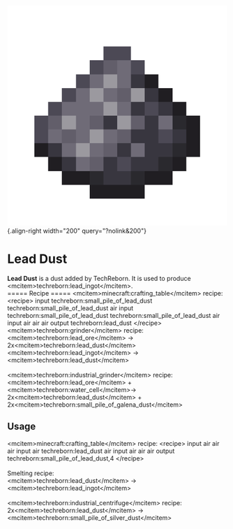 ![Lead Dust](/media/mods/techreborn/lead_dust.png){.align-right width="200" query="?nolink&200"}

# Lead Dust

**Lead Dust** is a dust added by TechReborn. It is used to produce \<mcitem\>techreborn:lead_ingot\</mcitem\>.\
===== Recipe ===== \<mcitem\>minecraft:crafting_table\</mcitem\> recipe: \<recipe\> input techreborn:small_pile_of_lead_dust techreborn:small_pile_of_lead_dust air input techreborn:small_pile_of_lead_dust techreborn:small_pile_of_lead_dust air input air air air output techreborn:lead_dust \</recipe\>\
\<mcitem\>techreborn:grinder\</mcitem\> recipe:\
\<mcitem\>techreborn:lead_ore\</mcitem\> -\> 2x\<mcitem\>techreborn:lead_dust\</mcitem\>\
\<mcitem\>techreborn:lead_ingot\</mcitem\> -\> \<mcitem\>techreborn:lead_dust\</mcitem\>\
\
\<mcitem\>techreborn:industrial_grinder\</mcitem\> recipe:\
\<mcitem\>techreborn:lead_ore\</mcitem\> + \<mcitem\>techreborn:water_cell\</mcitem\>-\> 2x\<mcitem\>techreborn:lead_dust\</mcitem\> + 2x\<mcitem\>techreborn:small_pile_of_galena_dust\</mcitem\>

## Usage

\<mcitem\>minecraft:crafting_table\</mcitem\> recipe: \<recipe\> input air air air input air techreborn:lead_dust air input air air air output techreborn:small_pile_of_lead_dust,4 \</recipe\>\
\
Smelting recipe:\
\<mcitem\>techreborn:lead_dust\</mcitem\> -\> \<mcitem\>techreborn:lead_ingot\</mcitem\>\
\
\<mcitem\>techreborn:industrial_centrifuge\</mcitem\> recipe:\
2x\<mcitem\>techreborn:lead_dust\</mcitem\> -\> \<mcitem\>techreborn:small_pile_of_silver_dust\</mcitem\>
